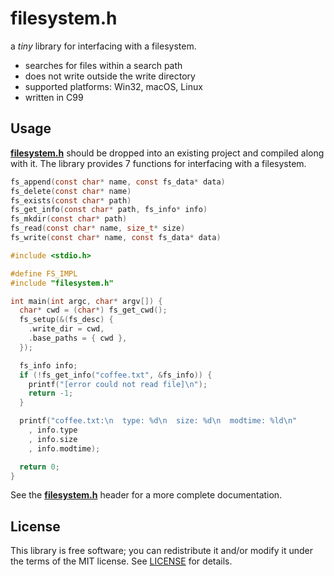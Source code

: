 # filesystem.h

a *tiny* library for interfacing with a filesystem.

- searches for files within a search path
- does not write outside the write directory
- supported platforms: Win32, macOS, Linux
- written in C99

## Usage
**[filesystem.h](src/filesystem.h?raw=1)** should be dropped
into an existing project and compiled along with it. The library provides 7 functions for interfacing with a filesystem.

```c
fs_append(const char* name, const fs_data* data)
fs_delete(const char* name)
fs_exists(const char* path)
fs_get_info(const char* path, fs_info* info)
fs_mkdir(const char* path)
fs_read(const char* name, size_t* size)
fs_write(const char* name, const fs_data* data)
```

```c
#include <stdio.h>

#define FS_IMPL
#include "filesystem.h"

int main(int argc, char* argv[]) {
  char* cwd = (char*) fs_get_cwd();
  fs_setup(&(fs_desc) {
    .write_dir = cwd,
    .base_paths = { cwd },
  });

  fs_info info;
  if (!fs_get_info("coffee.txt", &fs_info)) {
    printf("[error could not read file]\n");
    return -1;
  }

  printf("coffee.txt:\n  type: %d\n  size: %d\n  modtime: %ld\n"
    , info.type
    , info.size
    , info.modtime);

  return 0;
}
```

See the **[filesystem.h](src/filesystem.h?raw=1)** header for a more complete documentation.

## License
This library is free software; you can redistribute it and/or modify it under
the terms of the MIT license. See [LICENSE](LICENSE) for details.